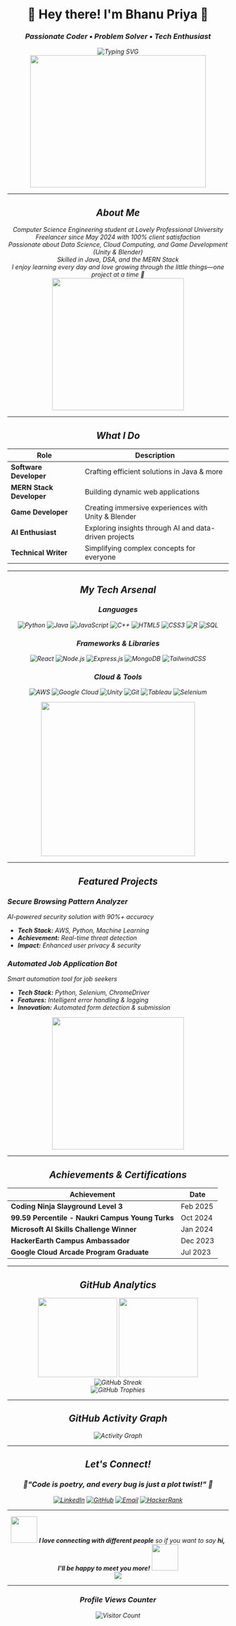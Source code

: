 <div align="center">
  <h1> 🌸 Hey there! I'm Bhanu Priya 🌸 </h1>
<h3> <i>Passionate Coder • Problem Solver • Tech Enthusiast<i/> </h3>
</div> 

<div align="center">
  <img src="https://readme-typing-svg.herokuapp.com?font=Fira+Code&size=22&duration=3000&pause=1000&color=FF69B4&center=true&vCenter=true&width=600&lines=Welcome+to+my+coding+universe!;AI+Explorer;Software+Developer;Data+Science;Game+Developer;MERN+Stack+Developer;Always+learning+always+growing!" alt="Typing SVG" />
</div>

<div align="center">
  <img src="https://media.giphy.com/media/L1R1tvI9svkIWwpVYr/giphy.gif" width="400" height="300"/>
</div>

---

<div align="center">
  <h2> About Me</h2>
 Computer Science Engineering student at Lovely Professional University <br>
 Freelancer since May 2024 with 100% client satisfaction<br>
 Passionate about Data Science, Cloud Computing, and Game Development (Unity & Blender)<br>
 Skilled in Java, DSA, and the MERN Stack<br>
 I enjoy learning every day and love growing through the little things—one project at a time 🌱<br>
</div>


<div align="center">
  <img src="https://media.giphy.com/media/WUlplcMpOCEmTGBtBW/giphy.gif" width="300">
</div>

---


<div align="center">
<h2>What I Do</h2>

| **Role** | **Description** |
|-------------|-------------------|
| **Software Developer** | Crafting efficient solutions in Java & more |
| **MERN Stack Developer** | Building dynamic web applications |
| **Game Developer** | Creating immersive experiences with Unity & Blender |
| **AI Enthusiast** | Exploring insights through AI and data-driven projects |
| **Technical Writer** | Simplifying complex concepts for everyone |

</div>

---



<div align="center">
<h2>My Tech Arsenal</h2>

### Languages 
![Python](https://img.shields.io/badge/Python-FF69B4?style=for-the-badge&logo=python&logoColor=white)
![Java](https://img.shields.io/badge/Java-FF1493?style=for-the-badge&logo=java&logoColor=white)
![JavaScript](https://img.shields.io/badge/JavaScript-FFB6C1?style=for-the-badge&logo=javascript&logoColor=black)
![C++](https://img.shields.io/badge/C++-FF69B4?style=for-the-badge&logo=cplusplus&logoColor=white)
![HTML5](https://img.shields.io/badge/HTML5-FF1493?style=for-the-badge&logo=html5&logoColor=white)
![CSS3](https://img.shields.io/badge/CSS3-FFB6C1?style=for-the-badge&logo=css3&logoColor=black)
![R](https://img.shields.io/badge/R-FF69B4?style=for-the-badge&logo=r&logoColor=white)
![SQL](https://img.shields.io/badge/SQL-FF1493?style=for-the-badge&logo=mysql&logoColor=white)

### Frameworks & Libraries
![React](https://img.shields.io/badge/React-FF69B4?style=for-the-badge&logo=react&logoColor=white)
![Node.js](https://img.shields.io/badge/Node.js-FFB6C1?style=for-the-badge&logo=node.js&logoColor=black)
![Express.js](https://img.shields.io/badge/Express.js-FF1493?style=for-the-badge&logo=express&logoColor=white)
![MongoDB](https://img.shields.io/badge/MongoDB-FF69B4?style=for-the-badge&logo=mongodb&logoColor=white)
![TailwindCSS](https://img.shields.io/badge/Tailwind_CSS-FFB6C1?style=for-the-badge&logo=tailwind-css&logoColor=black)

### Cloud & Tools
![AWS](https://img.shields.io/badge/AWS-FF69B4?style=for-the-badge&logo=amazon-aws&logoColor=white)
![Google Cloud](https://img.shields.io/badge/Google_Cloud-FF1493?style=for-the-badge&logo=google-cloud&logoColor=white)
![Unity](https://img.shields.io/badge/Unity-FFB6C1?style=for-the-badge&logo=unity&logoColor=black)
![Git](https://img.shields.io/badge/Git-FF69B4?style=for-the-badge&logo=git&logoColor=white)
![Tableau](https://img.shields.io/badge/Tableau-FF1493?style=for-the-badge&logo=tableau&logoColor=white)
![Selenium](https://img.shields.io/badge/Selenium-FFB6C1?style=for-the-badge&logo=selenium&logoColor=black)

</div>

<div align="center">
  <img src="https://media.giphy.com/media/SWoSkN6DxTszqIKEqv/giphy.gif" width="350">
</div>

---

<div align="center">
  <h2>Featured Projects</h2>
</div>

<div align="left">

### **Secure Browsing Pattern Analyzer**
*AI-powered security solution with 90%+ accuracy*
- **Tech Stack:** AWS, Python, Machine Learning
- **Achievement:** Real-time threat detection
- **Impact:** Enhanced user privacy & security

### **Automated Job Application Bot** 
*Smart automation tool for job seekers*
- **Tech Stack:** Python, Selenium, ChromeDriver
- **Features:** Intelligent error handling & logging
- **Innovation:** Automated form detection & submission

</div>

<div align="center">
  <img src="https://media.giphy.com/media/ZVik7pBtu9dNS/giphy.gif" width="300">
</div>

---

<div align="center">
<h2>Achievements & Certifications</h2>

| **Achievement** | **Date** |
|-------------------|------------|
| **Coding Ninja Slayground Level 3** | Feb 2025 |
| **99.59 Percentile - Naukri Campus Young Turks** | Oct 2024 |
| **Microsoft AI Skills Challenge Winner** | Jan 2024 |
| **HackerEarth Campus Ambassador** | Dec 2023 |
| **Google Cloud Arcade Program Graduate** | Jul 2023 |

</div>

---
<div align="center">
<h2>GitHub Analytics</h2>
</div>
<div align="center">
  <img height="180em" src="https://github-readme-stats.vercel.app/api?username=bhanupriya-art&show_icons=true&theme=material-palenight&include_all_commits=true&count_private=true&border_color=FF69B4&title_color=FF69B4&icon_color=FFB6C1"/>
  <img height="180em" src="https://github-readme-stats.vercel.app/api/top-langs/?username=bhanupriya-art&layout=compact&langs_count=8&theme=material-palenight&border_color=FF69B4&title_color=FF69B4"/>
</div>

<div align="center">
  <img src="https://github-readme-streak-stats.herokuapp.com/?user=bhanupriya-art&theme=material-palenight&border=FF69B4&stroke=FF69B4&ring=FF69B4&fire=FFB6C1&currStreakLabel=FF69B4" alt="GitHub Streak" />
</div>

<div align="center">
  <img src="https://github-profile-trophy.vercel.app/?username=bhanupriya-art&theme=discord&no-frame=true&column=7&margin-w=15&margin-h=15&no-bg=true" alt="GitHub Trophies"/>
</div>

---
<div align="center">
  <h2>GitHub Activity Graph</h2>
</div>


<div align="center">
  <img src="https://github-readme-activity-graph.vercel.app/graph?username=bhanupriya-art&theme=material-palenight&bg_color=0D1117&color=FF69B4&line=FFB6C1&point=FF1493&area=true&hide_border=true" alt="Activity Graph"/>
</div>

---

<div align="center">
<h2>Let's Connect!</h2>

### 🌸*"Code is poetry, and every bug is just a plot twist!"* 🌸

[![LinkedIn](https://img.shields.io/badge/LinkedIn-FF69B4?style=for-the-badge&logo=linkedin&logoColor=white)](https://linkedin.com/in/bhanupriya086)
[![GitHub](https://img.shields.io/badge/GitHub-FF1493?style=for-the-badge&logo=github&logoColor=white)](https://github.com/bhanupriya-art)
[![Email](https://img.shields.io/badge/Email-FFB6C1?style=for-the-badge&logo=gmail&logoColor=black)](mailto:brana2k5@gmail.com)
[![HackerRank](https://img.shields.io/badge/HackerRank-FF69B4?style=for-the-badge&logo=hackerrank&logoColor=white)](https://www.hackerrank.com/Bhanupriya252hr)

</div>

---

<div align="center">
  <img src="https://media.giphy.com/media/LnQjpWaON8nhr21vNW/giphy.gif" width="60"> 
  <em><b>I love connecting with different people</b> so if you want to say <b>hi, I'll be happy to meet you more!</b></em>
  <img src="https://media.giphy.com/media/LnQjpWaON8nhr21vNW/giphy.gif" width="60">
</div>

<div align="center">
  <img src="https://capsule-render.vercel.app/api?type=waving&color=gradient&customColorList=12,20,14,17,20,21&height=120&section=footer&text=Thanks%20for%20visiting!%20💖&fontSize=24&fontColor=white&animation=twinkling"/>
</div>

---

<div align="center">
  
### Profile Views Counter
![Visitor Count](https://komarev.com/ghpvc/?username=bhanupriya-art&label=Profile%20views&color=FF69B4&style=flat)

</div>
